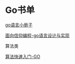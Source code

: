 # Go书单


[go语言小册子](https://golang.fasionchan.com/zh_CN/latest/index.html)

[面向信仰编程-go语言设计与实现](https://draveness.me/golang/)

算法类

[算法快速入门-GO](https://greyireland.gitbook.io/algorithm-pattern/ru-men-pian/quickstart)